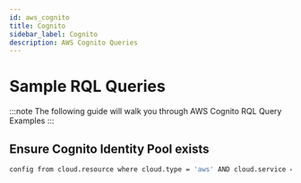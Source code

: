 ```yaml
---
id: aws_cognito
title: Cognito
sidebar_label: Cognito
description: AWS Cognito Queries
---
```


# Sample RQL Queries

:::note
The following guide will walk you through AWS Cognito RQL Query Examples
:::

## Ensure Cognito Identity Pool exists

```bash
config from cloud.resource where cloud.type = 'aws' AND cloud.service = 'AWS Cognito' AND api.name = 'aws-cognito-identity-pool' AND json.rule = identityPoolName exists
```